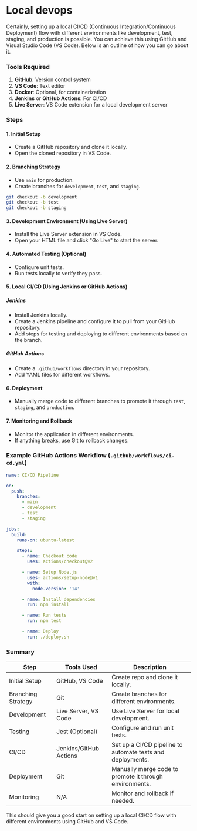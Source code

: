 
# Local devops

Certainly, setting up a local CI/CD (Continuous Integration/Continuous Deployment) flow with different environments like development, test, staging, and production is possible. You can achieve this using GitHub and Visual Studio Code (VS Code). Below is an outline of how you can go about it.

### Tools Required

1. **GitHub**: Version control system
2. **VS Code**: Text editor
3. **Docker**: Optional, for containerization
4. **Jenkins** or **GitHub Actions**: For CI/CD
5. **Live Server**: VS Code extension for a local development server

### Steps

#### 1. Initial Setup

- Create a GitHub repository and clone it locally.
- Open the cloned repository in VS Code.

#### 2. Branching Strategy

- Use `main` for production.
- Create branches for `development`, `test`, and `staging`.

```bash
git checkout -b development
git checkout -b test
git checkout -b staging
```

#### 3. Development Environment (Using Live Server)

- Install the Live Server extension in VS Code.
- Open your HTML file and click "Go Live" to start the server.

#### 4. Automated Testing (Optional)

- Configure unit tests.
- Run tests locally to verify they pass.

#### 5. Local CI/CD (Using Jenkins or GitHub Actions)

##### Jenkins

- Install Jenkins locally.
- Create a Jenkins pipeline and configure it to pull from your GitHub repository.
- Add steps for testing and deploying to different environments based on the branch.

##### GitHub Actions

- Create a `.github/workflows` directory in your repository.
- Add YAML files for different workflows.

#### 6. Deployment

- Manually merge code to different branches to promote it through `test`, `staging`, and `production`.

#### 7. Monitoring and Rollback

- Monitor the application in different environments.
- If anything breaks, use Git to rollback changes.

### Example GitHub Actions Workflow (`.github/workflows/ci-cd.yml`)

```yaml
name: CI/CD Pipeline

on:
  push:
    branches:
      - main
      - development
      - test
      - staging

jobs:
  build:
    runs-on: ubuntu-latest

    steps:
      - name: Checkout code
        uses: actions/checkout@v2

      - name: Setup Node.js
        uses: actions/setup-node@v1
        with:
          node-version: '14'

      - name: Install dependencies
        run: npm install

      - name: Run tests
        run: npm test

      - name: Deploy
        run: ./deploy.sh
```

### Summary

| Step               | Tools Used          | Description                                                                                           |
|--------------------|---------------------|-------------------------------------------------------------------------------------------------------|
| Initial Setup      | GitHub, VS Code     | Create repo and clone it locally.                                                                      |
| Branching Strategy | Git                 | Create branches for different environments.                                                            |
| Development        | Live Server, VS Code| Use Live Server for local development.                                                                 |
| Testing            | Jest (Optional)     | Configure and run unit tests.                                                                          |
| CI/CD              | Jenkins/GitHub Actions | Set up a CI/CD pipeline to automate tests and deployments.                                             |
| Deployment         | Git                 | Manually merge code to promote it through environments.                                                |
| Monitoring         | N/A                 | Monitor and rollback if needed.                                                                        |

This should give you a good start on setting up a local CI/CD flow with different environments using GitHub and VS Code.